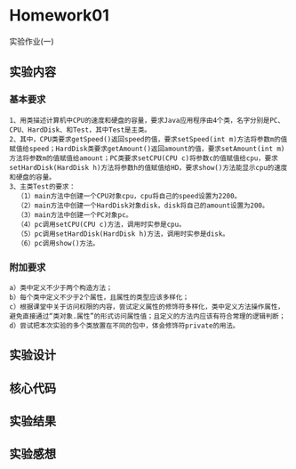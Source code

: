 # Homework01
实验作业(一)

## 实验内容
### 基本要求
    1、用类描述计算机中CPU的速度和硬盘的容量，要求Java应用程序由4个类，名字分别是PC、CPU、HardDisk、和Test，其中Test是主类。
    2、其中，CPU类要求getSpeed()返回speed的值，要求setSpeed(int m)方法将参数m的值赋值给speed；HardDisk类要求getAmount()返回amount的值，要求setAmount(int m)方法将参数m的值赋值给amount；PC类要求setCPU(CPU c)将参数c的值赋值给cpu，要求setHardDisk(HardDisk h)方法将参数h的值赋值给HD，要求show()方法能显示cpu的速度和硬盘的容量。
    3、主类Test的要求：
      （1）main方法中创建一个CPU对象cpu，cpu将自己的speed设置为2200。
      （2）main方法中创建一个HardDisk对象disk，disk将自己的amount设置为200。 
      （3）main方法中创建一个PC对象pc。 
      （4）pc调用setCPU(CPU c)方法，调用时实参是cpu。 
      （5）pc调用setHardDisk(HardDisk h)方法，调用时实参是disk。 
      （6）pc调用show()方法。 
      
### 附加要求
    a）类中定义不少于两个构造方法；
    b）每个类中定义不少于2个属性，且属性的类型应该多样化；
    c）根据课堂中关于访问权限的内容，尝试定义属性的修饰符多样化，类中定义方法操作属性，避免直接通过“类对象.属性”的形式访问属性值；且定义的方法内应该有符合常理的逻辑判断；
    d）尝试把本次实验的多个类放置在不同的包中，体会修饰符private的用法。
    
## 实验设计

## 核心代码

## 实验结果

## 实验感想
